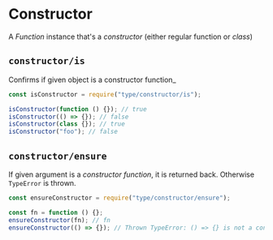 # Constructor

A _Function_ instance that's a _constructor_ (either regular function or _class_)

## `constructor/is`

Confirms if given object is a constructor function\_

```javascript
const isConstructor = require("type/constructor/is");

isConstructor(function () {}); // true
isConstructor(() => {}); // false
isConstructor(class {}); // true
isConstructor("foo"); // false
```

## `constructor/ensure`

If given argument is a _constructor function_, it is returned back. Otherwise `TypeError` is thrown.

```javascript
const ensureConstructor = require("type/constructor/ensure");

const fn = function () {};
ensureConstructor(fn); // fn
ensureConstructor(() => {}); // Thrown TypeError: () => {} is not a constructor function
```
